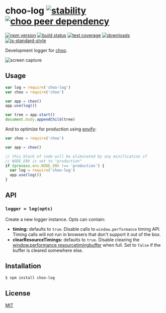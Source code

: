 # choo-log [![stability][0]][1] [![choo peer dependency][13]][14]
[![npm version][2]][3] [![build status][4]][5] [![test coverage][6]][7]
[![downloads][8]][9] [![js-standard-style][10]][11]

Development logger for [choo][12].

![screen capture](./screen.gif)

## Usage
```js
var log = require('choo-log')
var choo = require('choo')

var app = choo()
app.use(log())

var tree = app.start()
document.body.appendChild(tree)
```

And to optimize for production using
[envify](https://github.com/hughsk/envify):
```js
var choo = require('choo')

var app = choo()

// this block of code will be eliminated by any minification if
// NODE_ENV is set to "production"
if (process.env.NODE_ENV !== 'production') {
  var log = require('choo-log')
  app.use(log())
}
```

## API
### `logger = log(opts)`
Create a new logger instance. Opts can contain:
- __timing:__ defaults to `true`. Disable calls to `window.performance` timing
  API. Timing calls will not run in browsers that don't support it out of the
  box.
- __clearResourceTimings:__ defaults to `true`. Disable clearing the
  [window.performance resourcetimingbuffer][buf] when full. Set to `false` if
  the buffer is cleared somewhere else.

## Installation
```sh
$ npm install choo-log
```

## License
[MIT](https://tldrlegal.com/license/mit-license)

[0]: https://img.shields.io/badge/stability-experimental-orange.svg?style=flat-square
[1]: https://nodejs.org/api/documentation.html#documentation_stability_index
[2]: https://img.shields.io/npm/v/choo-log.svg?style=flat-square
[3]: https://npmjs.org/package/choo-log
[4]: https://img.shields.io/travis/yoshuawuyts/choo-log/master.svg?style=flat-square
[5]: https://travis-ci.org/yoshuawuyts/choo-log
[6]: https://img.shields.io/codecov/c/github/yoshuawuyts/choo-log/master.svg?style=flat-square
[7]: https://codecov.io/github/yoshuawuyts/choo-log
[8]: http://img.shields.io/npm/dm/choo-log.svg?style=flat-square
[9]: https://npmjs.org/package/choo-log
[10]: https://img.shields.io/badge/code%20style-standard-brightgreen.svg?style=flat-square
[11]: https://github.com/feross/standard
[12]: https://github.com/yoshuawuyts/choo
[13]: https://img.shields.io/badge/built%20for%20choo-v4-ffc3e4.svg?style=flat-square
[14]: https://github.com/yoshuawuyts/choo
[buf]: https://developer.mozilla.org/en-US/docs/Web/API/Performance/onresourcetimingbufferfull

